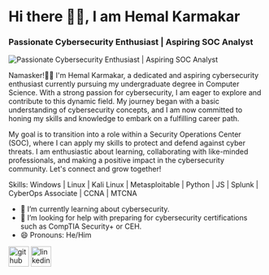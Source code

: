 # Hi there 👋🏾, I am Hemal Karmakar
### Passionate Cybersecurity Enthusiast | Aspiring SOC Analyst
![Passionate Cybersecurity Enthusiast | Aspiring SOC Analyst](https://media.licdn.com/dms/image/D5616AQH5WlbRF3Nekg/profile-displaybackgroundimage-shrink_350_1400/0/1683433750371?e=1721865600&v=beta&t=6b6e5M5TpIBXTNSfgk1cwWr6M3zLoeYyF4GhzMcBLLg)

Namasker!🙏🏾 I'm Hemal Karmakar, a dedicated and aspiring cybersecurity enthusiast currently pursuing my undergraduate degree in Computer Science. With a strong passion for cybersecurity, I am eager to explore and contribute to this dynamic field. My journey began with a basic understanding of cybersecurity concepts, and I am now committed to honing my skills and knowledge to embark on a fulfilling career path.

My goal is to transition into a role within a Security Operations Center (SOC), where I can apply my skills to protect and defend against cyber threats. I am enthusiastic about learning, collaborating with like-minded professionals, and making a positive impact in the cybersecurity community. Let's connect and grow together!

Skills: Windows | Linux | Kali Linux | Metasploitable | Python | JS | Splunk | CyberOps Associate | CCNA | MTCNA

- 🌱 I’m currently learning about cybersecurity. 
- 🤔 I’m looking for help with preparing for cybersecurity certifications such as CompTIA Security+ or CEH. 
- 😄 Pronouns: He/Him 


[<img src='https://cdn.jsdelivr.net/npm/simple-icons@3.0.1/icons/github.svg' alt='github' height='40'>](https://github.com/hemalkk)  [<img src='https://cdn.jsdelivr.net/npm/simple-icons@3.0.1/icons/linkedin.svg' alt='linkedin' height='40'>](https://www.linkedin.com/in/hemalkk365//)  
 

